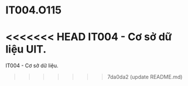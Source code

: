 # IT004.O115
<<<<<<< HEAD
IT004 - Cơ sở dữ liệu UIT.
=======

IT004 - Cơ sở dữ liệu.
>>>>>>> 7da0da2 (update README.md)
